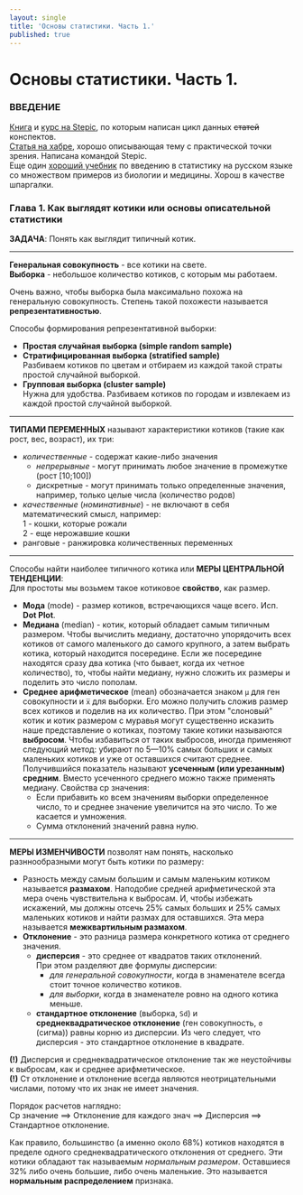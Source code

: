 ```yaml
---
layout: single
title: 'Основы статистики. Часть 1.'
published: true
---
```


# Основы статистики. Часть 1.

### ВВЕДЕНИЕ  
[Книга](https://www.litres.ru/vladimir-savelev-10569666/statistika-i-kotiki/) и [курс на Stepic](https://goo.gl/hgLMLJ), по которым написан цикл данных ~~статей~~ конспектов.  
[Статья на хабре](https://habrahabr.ru/company/stepic/blog/250527/), хорошо описывающая тему с практической точки зрения. Написана командой Stepic.  
Еще один [хороший учебник](http://medstatistic.ru/articles/glantz.pdf) по введению в статистику на русском языке со множеством примеров из биологии и медицины. Хорош в качестве шпаргалки.  

### Глава 1. Как выглядят котики или основы описательной статистики  

**ЗАДАЧА**: Понять как выглядит типичный котик.  
***
**Генеральная совокупность** - все котики на свете.  
**Выборка** - небольшое количество котиков, с которым мы работаем.  

Очень важно, чтобы выборка была максимально похожа на генеральную совокупность. Степень такой похожести называется **репрезентативностью**.  

Способы формирования репрезентативной выборки:  
- **Простая случайная выборка (simple random sample)**  
- **Стратифицированная выборка (stratified sample)**  
Разбиваем котиков по цветам и отбираем из каждой такой страты простой случайной выборкой.  
- **Групповая выборка (cluster sample)**  
Нужна для удобства. Разбиваем котиков по городам и извлекаем из каждой простой случайной выборкой.  
***
**ТИПАМИ ПЕРЕМЕННЫХ** называют характеристики котиков (такие как рост, вес, возраст), их три:  
- _количественные_ - содержат какие-либо значения  
    - _непрерывные_ - могут принимать любое значение в промежутке (рост [10;100])  
    - дискретные - могут принимать только определенные значения, например, только целые числа (количество родов)  
- _качественные_ (_номинативные_) - не включают в себя математический смысл, например:  
    1 - кошки, которые рожали  
    2 - еще нерожавшие кошки  
- ранговые - ранжировка количественных переменных  
***
Способы найти наиболее типичного котика или **МЕРЫ ЦЕНТРАЛЬНОЙ ТЕНДЕНЦИИ**:  
Для простоты мы возьмем такое котиковое **свойство**, как размер.
- **Мода** (mode) - размер котиков, встречающихся чаще всего. Исп. **Dot Plot**.  
- **Медиана** (median) - котик, который обладает самым типичным размером. Чтобы вычислить медиану, достаточно упорядочить всех котиков от самого маленького до самого крупного, а затем выбрать котика, который находится посередине. Если же посередине находятся сразу два котика (что бывает, когда их четное количество), то, чтобы найти медиану, нужно сложить их размеры и поделить это число пополам.  
- **Среднее арифметическое** (mean) обозначается знаком `µ` для ген совокупности и `x̅` для выборки. Его можно получить сложив размер всех котиков и поделив на их количество. При этом "слоновый" котик и котик размером с муравья могут существенно исказить наше представление о котиках, поэтому такие котики называются **выбросом**. Чтобы избавиться от таких выбросов, иногда применяют следующий метод: убирают по 5—10% самых больших и самых маленьких котиков и уже от оставшихся считают среднее. Получившийся показатель называют **усеченным (или урезанным) средним**. Вместо усеченного среднего можно также применять медиану. Свойства ср значения:  
    - Если прибавить ко всем значениям выборки определенное число, то и среднее значение увеличится на это число. То же касается и умножения.  
    - Сумма отклонений значений равна нулю.  
***
**МЕРЫ ИЗМЕНЧИВОСТИ** позволят нам понять, насколько разннообразными могут быть котики по размеру:
- Разность между самым большим и самым маленьким котиком называется **размахом**. Наподобие средней арифметической эта мера очень чувствительна к выбросам. И, чтобы избежать искажений, мы должны отсечь 25% самых больших и 25% самых маленьких котиков и найти размах для оставшихся. Эта мера называется **межквартильным размахом**.  
- **Отклонение** - это разница размера конкретного котика от среднего значения.  
    - **дисперсия** - это среднее от квадратов таких отклонений.  
    При этом разделяют две формулы дисперсии:  
        - _для генеральной совокупности_, когда в знаменателе всегда стоит точное количество котиков.
        - _для выборки_, когда в знаменателе ровно на одного котика меньше.  
    - **стандартное отклонение** (выборка, `Sd`) и  
    **среднеквадратическое отклонение** (ген совокупность, `σ` (сигма)) равны корню из дисперсии. Из чего следует, что дисперсия - это стандартное отклонение в квадрате.

**(!)** Дисперсия и среднеквадратическое отклонение так же неустойчивы к выбросам, как и среднее арифметическое.  
**(!)** Ст отклонение и отклонение всегда являются неотрицательными числами, потому что их знак не имеет значения.

Порядок расчетов наглядно:  
Ср значение ==> Отклонение для каждого знач ==> Дисперсия ==> Стандартное отклонение.

Как правило, большинство (а именно около 68%) котиков находятся в пределе одного среднеквадратического отклонения от среднего. Эти котики обладают так называемым _нормальным размером_. Оставшиеся 32% либо очень большие, либо очень маленькие. Это называется **нормальным распределением** признака.  
